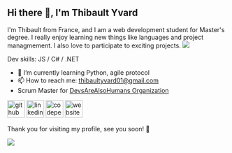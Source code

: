 ## Hi there 👋, I'm Thibault Yvard
I'm Thibault from France, and I am a web development student for Master's degree. I really enjoy learning new things like languages and project managmement. I also love to participate to exciting projects.
![](https://arturssmirnovs.github.io/github-profile-readme-generator/images/banner.png)


Dev skills: JS / C# / .NET

- 🌱 I’m currently learning Python, agile protocol 
- 📫 How to reach me: thibaultyvard01@gmail.com
- Scrum Master for [DevsAreAlsoHumans Organization](https://github.com/DevsAreAlsoHumans)


[<img src='https://cdn.jsdelivr.net/npm/simple-icons@3.0.1/icons/github.svg' alt='github' height='40'>](https://github.com/thibaultyvd)  [<img src='https://cdn.jsdelivr.net/npm/simple-icons@3.0.1/icons/linkedin.svg' alt='linkedin' height='40'>](https://www.linkedin.com/in/thibault-yvard/)  [<img src='https://cdn.jsdelivr.net/npm/simple-icons@3.0.1/icons/codepen.svg' alt='codepen' height='40'>](https://codepen.io/ThibaultYVD)  [<img src='https://cdn.jsdelivr.net/npm/simple-icons@3.0.1/icons/icloud.svg' alt='website' height='40'>](https://thibault-yvard.fr)  

Thank you for visiting my profile, see you soon! 👋

![](https://komarev.com/ghpvc/?username=thibaultyvd&color=blue&style=for-the-badge)
